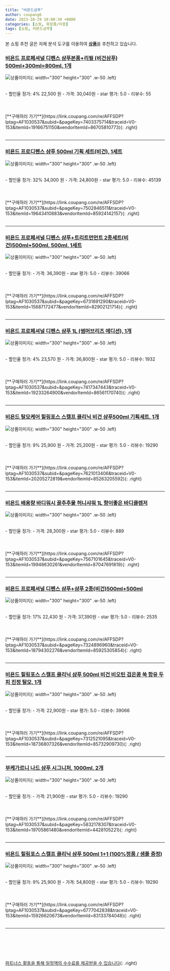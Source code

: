 ```yaml
---
title: "비욘드샴푸"
author: coupang6
date: 2023-10-29 10:00:39 +0800
categories: [쇼핑, 화장품/미용]
tags: [쇼핑, 비욘드샴푸]
---
```


본 쇼핑 추천 글은 자체 분석 도구를 이용하여 [**상품**](https://link.coupang.com/a/bao1ui)을 추천하고 있습니다.

### [비욘드 프로페셔널 디펜스 샴푸본품+리필 (비건삼푸) 500ml+300ml=800ml, 1개](https://link.coupang.com/re/AFFSDP?lptag=AF1030537&subid=&pageKey=7403375714&traceid=V0-153&itemId=19166751150&vendorItemId=86705810773)

![상품이미지](https://thumbnail8.coupangcdn.com/thumbnails/remote/230x230ex/image/vendor_inventory/568a/497885799378441df01e406d98c279243057e352c25372159200740c4feb.jpg){: width="300" height="300" .w-50 .left}


<br>
- 할인율 정가: 4%  22,500   원
- 가격: 30,040원
- star 평가: 5.0
- 리뷰수: 55
<br>
<br>
<br>
<br>
[**구매하러 가기**](https://link.coupang.com/re/AFFSDP?lptag=AF1030537&subid=&pageKey=7403375714&traceid=V0-153&itemId=19166751150&vendorItemId=86705810773){: .right}
<br>
<br>

---

### [비욘드 프로디펜스 샴푸 500ml 기획 세트(비건), 1세트](https://link.coupang.com/re/AFFSDP?lptag=AF1030537&subid=&pageKey=7502846511&traceid=V0-153&itemId=19643410883&vendorItemId=85924142157)

![상품이미지](https://thumbnail9.coupangcdn.com/thumbnails/remote/230x230ex/image/vendor_inventory/ac37/4610d0ab67009c2c1333debdd4e30ff12dff4ea1c82e811f0b7c0e9a2eae.jpg){: width="300" height="300" .w-50 .left}


<br>
- 할인율 정가: 32%  34,000   원
- 가격: 24,800원
- star 평가: 5.0
- 리뷰수: 45139
<br>
<br>
<br>
<br>
[**구매하러 가기**](https://link.coupang.com/re/AFFSDP?lptag=AF1030537&subid=&pageKey=7502846511&traceid=V0-153&itemId=19643410883&vendorItemId=85924142157){: .right}
<br>
<br>

---

### [비욘드 프로페셔널 디펜스 샴푸+트리트먼먼트 2종세트(비건)500ml+500ml, 500ml, 1세트](https://link.coupang.com/re/AFFSDP?lptag=AF1030537&subid=&pageKey=6731691290&traceid=V0-153&itemId=15687172477&vendorItemId=82902121714)

![상품이미지](https://thumbnail10.coupangcdn.com/thumbnails/remote/230x230ex/image/vendor_inventory/3912/a67859f25ffdc26f71050d8142725b0ee604e05cf6fdf2812a9f0c43be44.jpg){: width="300" height="300" .w-50 .left}


<br>
- 할인율 정가: 
- 가격: 36,390원
- star 평가: 5.0
- 리뷰수: 39066
<br>
<br>
<br>
<br>
[**구매하러 가기**](https://link.coupang.com/re/AFFSDP?lptag=AF1030537&subid=&pageKey=6731691290&traceid=V0-153&itemId=15687172477&vendorItemId=82902121714){: .right}
<br>
<br>

---

### [비욘드 프로페셔널 디펜스 샴푸 1L (썸머브리즈 에디션), 1개](https://link.coupang.com/re/AFFSDP?lptag=AF1030537&subid=&pageKey=7417347443&traceid=V0-153&itemId=19233264900&vendorItemId=86561170740)

![상품이미지](https://thumbnail8.coupangcdn.com/thumbnails/remote/230x230ex/image/vendor_inventory/1e22/b421fe0715c85fbb45a5d8bf7f4597bbb159ec0ed8061ae0d1e2b2101ae0.jpg){: width="300" height="300" .w-50 .left}


<br>
- 할인율 정가: 4%  23,570   원
- 가격: 36,800원
- star 평가: 5.0
- 리뷰수: 1932
<br>
<br>
<br>
<br>
[**구매하러 가기**](https://link.coupang.com/re/AFFSDP?lptag=AF1030537&subid=&pageKey=7417347443&traceid=V0-153&itemId=19233264900&vendorItemId=86561170740){: .right}
<br>
<br>

---

### [비욘드 탈모케어 힐링포스 스캘프 클리닉 비건 샴푸500ml 기획세트, 1개](https://link.coupang.com/re/AFFSDP?lptag=AF1030537&subid=&pageKey=7621013406&traceid=V0-153&itemId=20205272819&vendorItemId=85263205592)

![상품이미지](https://thumbnail9.coupangcdn.com/thumbnails/remote/230x230ex/image/vendor_inventory/6276/df914ef9860dd597edf5729600d5c50209088d2f59561e297472f14e21f3.jpg){: width="300" height="300" .w-50 .left}


<br>
- 할인율 정가: 9%  25,900   원
- 가격: 25,200원
- star 평가: 5.0
- 리뷰수: 19290
<br>
<br>
<br>
<br>
[**구매하러 가기**](https://link.coupang.com/re/AFFSDP?lptag=AF1030537&subid=&pageKey=7621013406&traceid=V0-153&itemId=20205272819&vendorItemId=85263205592){: .right}
<br>
<br>

---

### [비욘드 배용량 바디워시 꿀추추물 허니샤워 1L 향이좋은 바디클렌저](https://link.coupang.com/re/AFFSDP?lptag=AF1030537&subid=&pageKey=7567101645&traceid=V0-153&itemId=19948630261&vendorItemId=87047691819)

![상품이미지](https://thumbnail6.coupangcdn.com/thumbnails/remote/230x230ex/image/vendor_inventory/f14b/5e20dc884c43d443a9a8e6a9b17027d317fec7256b3374ec340a8b7090e7.png){: width="300" height="300" .w-50 .left}


<br>
- 할인율 정가: 
- 가격: 28,300원
- star 평가: 5.0
- 리뷰수: 889
<br>
<br>
<br>
<br>
[**구매하러 가기**](https://link.coupang.com/re/AFFSDP?lptag=AF1030537&subid=&pageKey=7567101645&traceid=V0-153&itemId=19948630261&vendorItemId=87047691819){: .right}
<br>
<br>

---

### [비욘드 프로페셔널 디펜스 샴푸+샴푸 2종(비건)500ml+500ml](https://link.coupang.com/re/AFFSDP?lptag=AF1030537&subid=&pageKey=7324896960&traceid=V0-153&itemId=18794302276&vendorItemId=85925305854)

![상품이미지](https://thumbnail9.coupangcdn.com/thumbnails/remote/230x230ex/image/vendor_inventory/b67e/2b1265e128db082165c49696ddf932f2e95a0405ac8cc1802807aa787128.jpg){: width="300" height="300" .w-50 .left}


<br>
- 할인율 정가: 17%  22,430   원
- 가격: 37,390원
- star 평가: 5.0
- 리뷰수: 2535
<br>
<br>
<br>
<br>
[**구매하러 가기**](https://link.coupang.com/re/AFFSDP?lptag=AF1030537&subid=&pageKey=7324896960&traceid=V0-153&itemId=18794302276&vendorItemId=85925305854){: .right}
<br>
<br>

---

### [비욘드 힐링포스 스캘프 클리닉 샴푸 500ml 비건 비오틴 검은콩 쑥 함유 두피 진정 탈모, 1개](https://link.coupang.com/re/AFFSDP?lptag=AF1030537&subid=&pageKey=7312521095&traceid=V0-153&itemId=18736807326&vendorItemId=85732909730)

![상품이미지](https://thumbnail9.coupangcdn.com/thumbnails/remote/230x230ex/image/vendor_inventory/6104/97da64b31e636f1d6011610ac02a8214f26bd1364020992465516e82aa5b.jpg){: width="300" height="300" .w-50 .left}


<br>
- 할인율 정가: 
- 가격: 22,900원
- star 평가: 5.0
- 리뷰수: 39066
<br>
<br>
<br>
<br>
[**구매하러 가기**](https://link.coupang.com/re/AFFSDP?lptag=AF1030537&subid=&pageKey=7312521095&traceid=V0-153&itemId=18736807326&vendorItemId=85732909730){: .right}
<br>
<br>

---

### [부케가르니 나드 샴푸 시그니처, 1000ml, 2개](https://link.coupang.com/re/AFFSDP?lptag=AF1030537&subid=&pageKey=5832178307&traceid=V0-153&itemId=19705861480&vendorItemId=4428105221)

![상품이미지](https://thumbnail8.coupangcdn.com/thumbnails/remote/230x230ex/image/retail/images/2414591403012493-36bddce4-9c59-4e2d-8b89-52f7edb1c9d9.jpg){: width="300" height="300" .w-50 .left}


<br>
- 할인율 정가: 
- 가격: 21,900원
- star 평가: 5.0
- 리뷰수: 19290
<br>
<br>
<br>
<br>
[**구매하러 가기**](https://link.coupang.com/re/AFFSDP?lptag=AF1030537&subid=&pageKey=5832178307&traceid=V0-153&itemId=19705861480&vendorItemId=4428105221){: .right}
<br>
<br>

---

### [비욘드 힐링포스 스캘프 클리닉 샴푸 500ml 1+1 (100%정품 / 샘플 증정)](https://link.coupang.com/re/AFFSDP?lptag=AF1030537&subid=&pageKey=6777042838&traceid=V0-153&itemId=15926620673&vendorItemId=83133784048)

![상품이미지](https://thumbnail6.coupangcdn.com/thumbnails/remote/230x230ex/image/vendor_inventory/99a2/9fa92871684361d95bf3b7f470a1664777a8c74f91f1239f8fee31ed53ad.jpg){: width="300" height="300" .w-50 .left}


<br>
- 할인율 정가: 9%  25,900   원
- 가격: 54,800원
- star 평가: 5.0
- 리뷰수: 19290
<br>
<br>
<br>
<br>
[**구매하러 가기**](https://link.coupang.com/re/AFFSDP?lptag=AF1030537&subid=&pageKey=6777042838&traceid=V0-153&itemId=15926620673&vendorItemId=83133784048){: .right}
<br>
<br>

---
<br><br><br><br><br> [파트너스 활동을 통해 일정액의 수수료를 제공받을 수 있습니다](https://link.coupang.com/a/bao1ui){: .right}